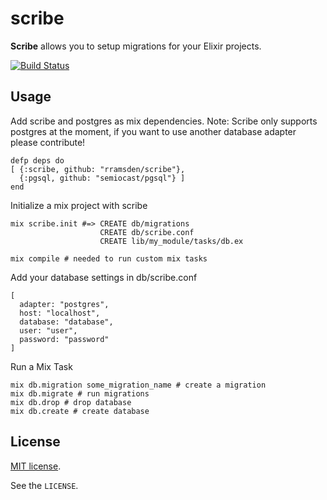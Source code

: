 # scribe

**Scribe** allows you to setup migrations for your Elixir projects.

[![Build Status](https://secure.travis-ci.org/rramsden/scribe.png?branch=master)](http://travis-ci.org/rramsden/scribe)

## Usage

Add scribe and postgres as mix dependencies. Note: Scribe only
supports postgres at the moment, if you want to use another database adapter please 
contribute!

    defp deps do
    [ {:scribe, github: "rramsden/scribe"},
      {:pgsql, github: "semiocast/pgsql"} ]
    end

Initialize a mix project with scribe

    mix scribe.init #=> CREATE db/migrations
                        CREATE db/scribe.conf
                        CREATE lib/my_module/tasks/db.ex

    mix compile # needed to run custom mix tasks

Add your database settings in db/scribe.conf

    [
      adapter: "postgres",
      host: "localhost",
      database: "database",
      user: "user",
      password: "password"
    ]

Run a Mix Task

    mix db.migration some_migration_name # create a migration
    mix db.migrate # run migrations
    mix db.drop # drop database
    mix db.create # create database

## License

[MIT license](http://www.opensource.org/licenses/mit-license.php).

See the `LICENSE`.
